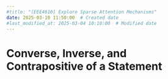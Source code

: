 ```yaml
---
#title: "[EEE4610] Explore Sparse Attention Mechanisms"
date: 2025-03-10 11:50:00  # Created date
#last_modified_at: 2025-03-04 10:10:00  # Modified date
---
```



# Converse, Inverse, and Contrapositive of a Statement
